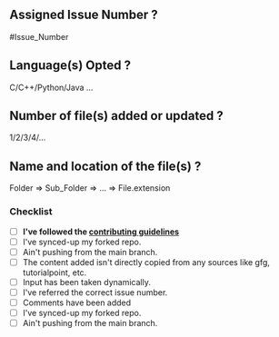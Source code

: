 ## Assigned Issue Number ?
#Issue_Number

## Language(s) Opted ?
C/C++/Python/Java ...

## Number of file(s) added or updated ?
1/2/3/4/...

## Name and location of the file(s) ?
Folder => Sub_Folder => ... => File.extension

### Checklist

- [ ] **I've followed the [contributing guidelines](https://github.com/ahampriyanshu/algo_ds_101/blob/main/CONTRIBUTING.md)**
- [ ] I've synced-up my forked repo.
- [ ] Ain't pushing from the main branch.
- [ ] The content added isn't directly copied from any sources like gfg, tutorialpoint, etc.
- [ ] Input has been taken dynamically.
- [ ] I've referred the correct issue number.
- [ ] Comments have been added
- [ ] I've  synced-up my forked repo.
- [ ] Ain't pushing from the main branch.
